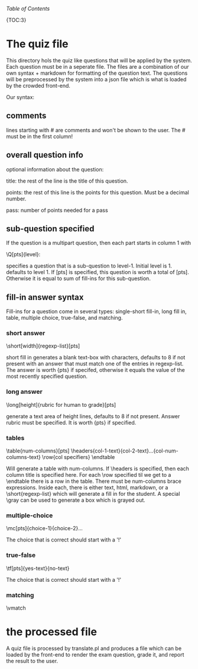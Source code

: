 *Table of Contents*

{TOC:3}

# The quiz file #

This directory hols the quiz like questions that will be applied by
the system.  Each question must be in a seperate file.  The files are
a combination of our own syntax + markdown for formatting of the
question text.  The questions will be preprocessed by the system into
a json file which is what is loaded by the crowded front-end.

Our syntax:

## comments ##

lines starting with # are comments and won't be shown to the user.
The # must be in the first column!

## overall question info ##

optional information about the question:

title: the rest of the line is the title of this question.  

points: the rest of this line is the points for this question.  Must
be a decimal number.

pass: number of points needed for a pass

## sub-question specified ##

If the question is a multipart question, then each part starts in column 1 with

\Q[pts]{level}:

specifies a question that is a sub-question to level-1.  Initial level
is 1.  defaults to level 1.  If [pts] is specified, this question is
worth a total of [pts]. Otherwise it is equal to sum of fill-ins for
this sub-question.

## fill-in answer syntax ##

Fill-ins for a question come in several types: single-short fill-in,
long fill in, table, multiple choice, true-false, and matching.

### short answer ###

\short[width]{regexp-list}[pts]

short fill in generates a blank text-box with <width> characters,
defaults to 8 if not present with an answer that must match one of the
entries in regexp-list. The answer is worth {pts} if specifed,
otherwise it equals the value of the most recently specified question.

### long answer ###

\long[height]{rubric for human to grade}[pts]

generate a text area of height lines, defaults to 8 if not present.
Answer rubric must be specified.  It is worth {pts} if specified.

### tables ###

\table{num-columns}[pts]
\headers{col-1-text}{col-2-text}...{col-num-columns-text}
\row{col specifiers}
\endtable

Will generate a table with num-columns.  If \headers is specified,
then each column title is specified here.  For each \row specified til
we get to a \endtable there is a row in the table.  There must be
num-columns brace expressions.  Inside each, there is either text,
html, markdown, or a \short{regexp-list} which will generate a fill in
for the student.  A special \gray can be used to generate a box which
is grayed out.

### multiple-choice ###

\mc[pts]{choice-1}{choice-2}...

The choice that is correct should start with a '!'
### true-false ###

\tf[pts]{yes-text}{no-text}

The choice that is correct should start with a '!'

### matching ###

\vmatch

# the processed file #

A quiz file is processed by translate.pl and produces a file which can
be loaded by the front-end to render the exam question, grade it, and
report the result to the user.
